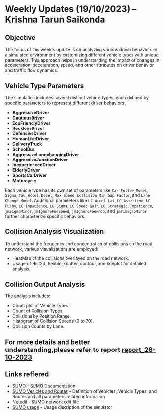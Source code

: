 # Weekly Updates (19/10/2023) – Krishna Tarun Saikonda

## Objective
The focus of this week's update is on analyzing various driver behaviors in a simulated environment by customizing different vehicle types with unique parameters. This approach helps in understanding the impact of changes in acceleration, deceleration, speed, and other attributes on driver behavior and traffic flow dynamics.

## Vehicle Type Parameters
The simulation includes several distinct vehicle types, each defined by specific parameters to represent different driver behaviors:

- **AggressiveDriver**
- **CautiousDriver**
- **EcoFriendlyDriver**
- **RecklessDriver**
- **DefensiveDriver**
- **HumanLikeDriver**
- **DeliveryTruck**
- **SchoolBus**
- **AggressiveLanechangingDriver**
- **AggressiveJunctionDriver**
- **InexperiencedDriver**
- **ElderlyDriver**
- **SportsCarDriver**
- **Motorcycle**

Each vehicle type has its own set of parameters like `Car Follow Model`, `Sigma`, `Tau`, `Accel`, `Decel`, `Max Speed`, `Collision Min Gap Factor`, and `Lane Change Model`. Additional parameters like `LC Accel Lat`, `LC Assertive`, `LC Pushy`, `LC Impatience`, `LC Sigma`, `LC Speed Gain`, `LC Strategic`, `Impatience`, `jmSigmaMinor`, `jmIgnoreFoeSpeed`, `jmIgnoreFoeProb`, and `jmTimegapMinor` further characterize specific behaviors.



## Collision Analysis Visualization
To understand the frequency and concentration of collisions on the road network, various visualizations are employed:

- HeatMap of the collisions overlayed on the road network.
- Usage of Hist2d, hexbin, scatter, contour, and kdeplot for detailed analysis.

## Collision Output Analysis
The analysis includes:

- Count plot of Vehicle Types.
- Count of Collision Types.
- Collisions by Position Range.
- Histogram of Collision Speeds (0 to 70).
- Collision Counts by Lane.

## For more details and better understanding,please refer to report [report_26-10-2023](https://github.com/CL2-UWaterloo/ece699-traffic-simulation/blob/main/HighwayScenario/Study_5-Collision_Output_Analysis/report_26-10-2023.pdf)

## Links reffered
- [SUMO] - SUMO Documentation
- [SUMO Vehicles and Routes] - Definition of Vehicles, Vehicle Types, and Routes and all parameters related information
- [Netedit] - SUMO network edit file
- [SUMO usage] - Usage discription of the simulator


[SUMO]: <https://sumo.dlr.de/docs/index.html>
[SUMO Vehicles and Routes]: <https://sumo.dlr.de/docs/Definition_of_Vehicles%2C_Vehicle_Types%2C_and_Routes.html#junction_model_parameters>
[Netedit]: <https://sumo.dlr.de/docs/Netedit/>
[SUMO usage]: <https://sumo.dlr.de/docs/sumo.html>
[xml2csv]: <https://sumo.dlr.de/docs/Tools/Xml.html>
[Full output xml]: <https://sumo.dlr.de/docs/Simulation/Output/FullOutput.html>
